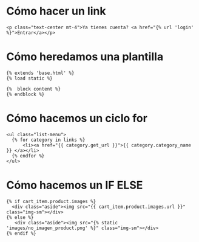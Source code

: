 # Cómo hacer un link
```
<p class="text-center mt-4">Ya tienes cuenta? <a href="{% url 'login' %}">Entrar</a></p>
```

# Cómo heredamos una plantilla
```
{% extends 'base.html' %}
{% load static %}

{%  block content %}
{% endblock %}
```

# Cómo hacemos un ciclo for
```
<ul class="list-menu">
  {% for category in links %}
      <li><a href="{{ category.get_url }}">{{ category.category_name }} </a></li>
  {% endfor %}
</ul>
```

# Cómo hacemos un IF ELSE
```
{% if cart_item.product.images %}
  <div class="aside"><img src="{{ cart_item.product.images.url }}" class="img-sm"></div>
{% else %}
   <div class="aside"><img src="{% static 'images/no_imagen_product.png' %}" class="img-sm"></div>
{% endif %}
```
